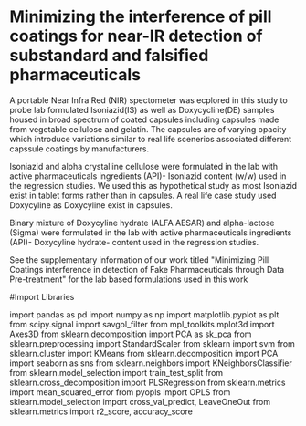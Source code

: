 # Minimizing the interference of pill coatings for near-IR detection of  substandard and falsified pharmaceuticals







A portable Near Infra Red (NIR) spectometer was ecplored in this study to probe lab formulated Isoniazid(IS) as well as Doxycycline(DE) samples housed in broad spectrum of coated capsules including capsules made from vegetable cellulose and gelatin. The capsules are of varying opacity which introduce variations similar to real life scenerios associated different capssule coatings by manufacturers.

Isoniazid and alpha crystalline cellulose were formulated in the lab with active pharmaceuticals ingredients (API)- Isoniazid content (w/w) used in the regression studies. We used this as hypothetical study as most Isoniazid exist in tablet forms rather than in capsules. A real life case study used Doxycyline as Doxycyline exist in capsules.

Binary mixture of Doxycyline hydrate (ALFA AESAR) and alpha-lactose (Sigma) were formulated in the lab with active pharmaceuticals ingredients (API)- Doxycyline hydrate- content used in the regression studies.

See the supplementary information of our work titled "Minimizing Pill Coatings interference in detection of Fake Pharmaceuticals through Data Pre-treatment" for the lab based formulations used in this work


#Import Libraries

import pandas as pd
import numpy as np
import matplotlib.pyplot as plt
from scipy.signal import savgol_filter
from mpl_toolkits.mplot3d import Axes3D
from sklearn.decomposition import PCA as sk_pca
from sklearn.preprocessing import StandardScaler
from sklearn import svm
from sklearn.cluster import KMeans
from sklearn.decomposition import PCA
import seaborn as sns
from sklearn.neighbors import KNeighborsClassifier
from sklearn.model_selection import train_test_split
from sklearn.cross_decomposition import PLSRegression
from sklearn.metrics import mean_squared_error
from pyopls import OPLS
from sklearn.model_selection import cross_val_predict, LeaveOneOut
from sklearn.metrics import r2_score, accuracy_score

